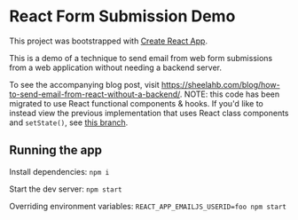 # React Form Submission Demo

This project was bootstrapped with [Create React App](https://github.com/facebookincubator/create-react-app).

This is a demo of a technique to send email from web form submissions from a web application without needing a backend server.

To see the accompanying blog post, visit https://sheelahb.com/blog/how-to-send-email-from-react-without-a-backend/. NOTE: this code has been migrated to use React functional components & hooks. If you'd like to instead view the previous implementation that uses React class components and `setState()`, see [this branch](https://github.com/sheelah/react-form-submission-demo/tree/use-class-components).

## Running the app

Install dependencies:
`npm i`

Start the dev server:
`npm start`

Overriding environment variables:
`REACT_APP_EMAILJS_USERID=foo npm start`
